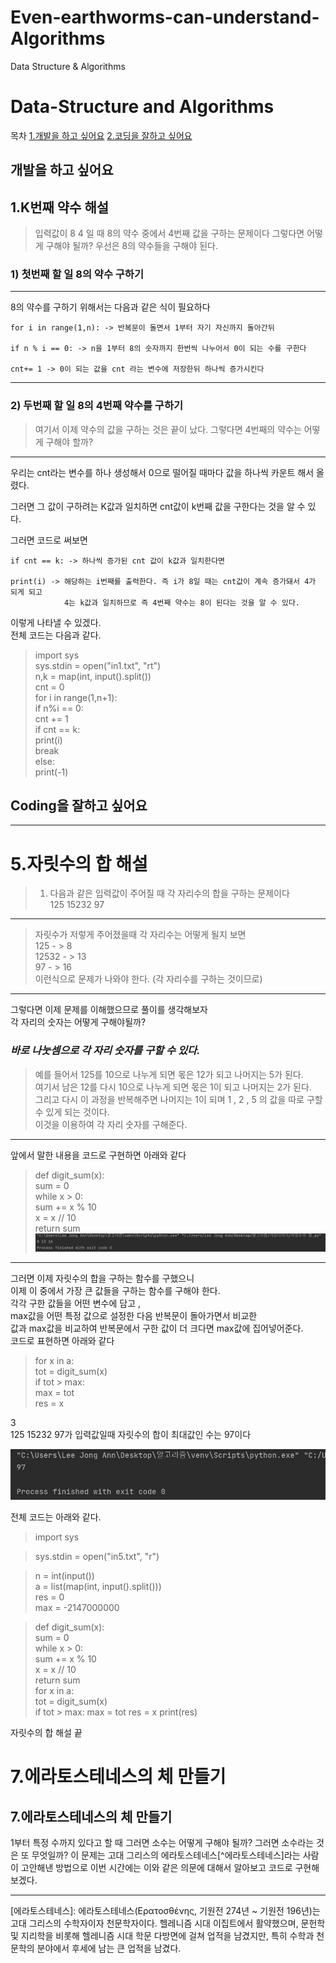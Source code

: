 
# Even-earthworms-can-understand-Algorithms
Data Structure &amp; Algorithms

# Data-Structure and Algorithms

목차
[1.개발을 하고 싶어요](#개발을-하고-싶어요)
[2.코딩을 잘하고 싶어요](#coding을-잘하고-싶어요)

## 개발을 하고 싶어요


## 1.K번째 약수 해설


> 입력값이 8 4 일 때 8의 약수 중에서 4번째 값을 구하는 문제이다 
그렇다면 어떻게 구해야 될까? 우선은 8의 약수들을 구해야 된다.

### 1) 첫번째 할 일 8의 약수 구하기

---

8의 약수를 구하기 위해서는 다음과 같은 식이 필요하다  

    for i in range(1,n): -> 반복문이 돌면서 1부터 자기 자신까지 돌아간뒤 
    
    if n % i == 0: -> n을 1부터 8의 숫자까지 한번씩 나누어서 0이 되는 수를 구한다
       
    cnt+= 1 -> 0이 되는 값을 cnt 라는 변수에 저장한뒤 하나씩 증가시킨다

---

### 2) 두번째 할 일 8의 4번째 약수를 구하기

> 여기서 이제 약수의 값을 구하는 것은 끝이 났다. 그렇다면 4번째의 약수는 어떻게 구해야 할까?

---

우리는 cnt라는 변수를 하나 생성해서 0으로 떨어질 때마다 
값을 하나씩 카운트 해서 올렸다.

그러면 그 값이 구하려는 K값과 일치하면 cnt값이 
k번째 값을 구한다는 것을 알 수 있다.

그러면 코드로 써보면 

    if cnt == k: -> 하나씩 증가된 cnt 값이 k값과 일치한다면

    print(i) -> 해당하는 i번째를 출력한다. 즉 i가 8일 때는 cnt값이 계속 증가돼서 4가 되게 되고
                4는 k값과 일치하므로 즉 4번째 약수는 8이 된다는 것을 알 수 있다.

이렇게 나타낼 수 있겠다.   
전체 코드는 다음과 같다.   
>import sys  
>sys.stdin = open("in1.txt", "rt")  
>n,k = map(int, input().split())  
cnt = 0  
for i in range(1,n+1):  
    if n%i == 0:  
        cnt += 1  
    if cnt == k:  
        print(i)  
        break  
else:  
    print(-1)

## Coding을 잘하고 싶어요

---




# 5.자릿수의 합 해설 

> 1. 다음과 같은 입력값이 주어질 때 각 자리수의 합을 구하는 문제이다   
> 125 15232 97 
---

> 자릿수가 저렇게 주어졌을때 각 자리수는 어떻게 될지 보면   
> 125 - > 8  
> 12532 - > 13   
> 97 - > 16   
> 이런식으로 문제가 나와야 한다. (각 자리수를 구하는 것이므로)
***
그렇다면 이제 문제를 이해했으므로 풀이를 생각해보자   
각 자리의 숫자는 어떻게 구해야될까? 

### ***바로 나눗셈으로 각 자리 숫자를 구할 수 있다.***

> 예를 들어서 125를 10으로 나누게 되면 몫은 12가 되고 나머지는 5가 된다.   
> 여기서 남은 12를 다시 10으로 나누게 되면 몫은 1이 되고 나머지는 2가 된다.   
> 그리고 다시 이 과정을 반복해주면 나머지는 1이 되며 1 , 2 , 5 의 값을 따로 구할 수 있게 되는 것이다.   
> 이것을 이용하여 각 자리 숫자를 구해준다.

***
앞에서 말한 내용을 코드로 구현하면 아래와 같다  

> def digit_sum(x):  
    sum = 0  
    while x > 0:  
        sum += x % 10  
        x = x // 10  
    return sum  
![img.png](img.png)

***
그러면 이제 자릿수의 합을 구하는 함수를 구했으니   
이제 이 중에서 가장 큰 값들을 구하는 함수를 구해야 한다.   
각각 구한 값들을 어떤 변수에 담고 ,   
max값을 어떤 특정 값으로 설정한 다음 반복문이 돌아가면서 비교한   
값과 max값을 비교하여 반복문에서 구한 값이 더 크다면 max값에 집어넣어준다.  
코드로 표현하면 아래와 같다
> for x in a:  
    tot = digit_sum(x)  
    if tot > max:  
        max = tot  
        res = x    

3   
125 15232 97가 입력값일때 자릿수의 합이 최대값인 수는 97이다

![img_1.png](img_1.png)


전체 코드는 아래와 같다.  
> import sys

>sys.stdin = open("in5.txt", "r")  

>n = int(input())  
a = list(map(int, input().split()))  
res = 0  
max = -2147000000  

>def digit_sum(x):  
    sum = 0  
    while x > 0:  
        sum += x % 10  
        x = x // 10  
    return sum  
for x in a:  
    tot = digit_sum(x)  
    if tot > max:
        max = tot
        res = x
>print(res)

자릿수의 합 해설 끝

# 7.에라토스테네스의 체 만들기
## 7.에라토스테네스의 체 만들기 

1부터 특정 수까지 있다고 할 때 그러면 소수는 어떻게 구해야 될까?
그러면 소수라는 것은 또 무엇일까? 이 문제는 고대 그리스의 에라토스테네스[^에라토스테네스]라는 사람이 
고안해낸 방법으로 이번 시간에는 이와 같은 의문에 대해서 
알아보고 코드로 구현해 보겠다. 




***   
[에라토스테네스]: 에라토스테네스(Ερατοσθένης, 기원전 274년 ~ 기원전 196년)는 고대 그리스의 수학자이자 천문학자이다. 헬레니즘 시대 이집트에서 활약했으며, 문헌학 및 지리학을 비롯해 헬레니즘 시대 학문 다방면에 걸쳐 업적을 남겼지만, 특히 수학과 천문학의 분야에서 후세에 남는 큰 업적을 남겼다.

